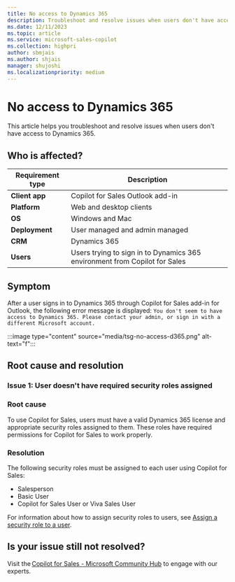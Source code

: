 ```yaml
---
title: No access to Dynamics 365
description: Troubleshoot and resolve issues when users don't have access to Dynamics 365.
ms.date: 12/11/2023
ms.topic: article
ms.service: microsoft-sales-copilot
ms.collection: highpri
author: sbmjais
ms.author: shjais
manager: shujoshi
ms.localizationpriority: medium
---
```


# No access to Dynamics 365

This article helps you troubleshoot and resolve issues when users don't have access to Dynamics 365.

## Who is affected?

| Requirement type |Description  |
|---------|---------|
|**Client app**     |  Copilot for Sales Outlook add-in        |
|**Platform**     | Web and desktop clients         |
|**OS**     | Windows and Mac         |
|**Deployment**     | User managed and admin managed       |
|**CRM**     | Dynamics 365      |
|**Users**     | Users trying to sign in to Dynamics 365 environment from Copilot for Sales |

## Symptom

After a user signs in to Dynamics 365 through Copilot for Sales add-in for Outlook, the following error message is displayed: `You don't seem to have access to Dynamics 365. Please contact your admin, or sign in with a different Microsoft account.`

:::image type="content" source="media/tsg-no-access-d365.png" alt-text="f":::

## Root cause and resolution

### Issue 1: User doesn't have required security roles assigned

### Root cause

To use Copilot for Sales, users must have a valid Dynamics 365 license and appropriate security roles assigned to them. These roles have required permissions for Copilot for Sales to work properly.

### Resolution

The following security roles must be assigned to each user using Copilot for Sales:

- Salesperson
- Basic User
- Copilot for Sales User or Viva Sales User

For information about how to assign security roles to users, see [Assign a security role to a user](/power-platform/admin/assign-security-roles).

## Is your issue still not resolved?

Visit the [Copilot for Sales - Microsoft Community Hub](https://techcommunity.microsoft.com/t5/viva-sales/bd-p/VivaSales) to engage with our experts.
